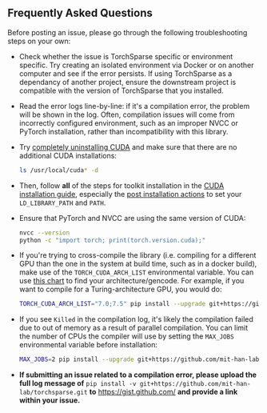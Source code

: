 ## Frequently Asked Questions

Before posting an issue, please go through the following troubleshooting steps on your own:

- Check whether the issue is TorchSparse specific or environment specific. Try creating an isolated environment via Docker or on another computer and see if the error persists. If using TorchSparse as a dependancy of another project, ensure the downstream project is compatible with the version of TorchSparse that you installed.

- Read the error logs line-by-line: if it's a compilation error, the problem will be shown in the log. Often, compilation issues will come from incorrectly configured environment, such as an improper NVCC or PyTorch installation, rather than incompatibility with this library.

- Try [completely uninstalling CUDA](https://askubuntu.com/q/530043) and make sure that there are no additional CUDA installations:

  ```bash
  ls /usr/local/cuda* -d
  ```

- Then, follow **all** of the steps for toolkit installation in the [CUDA installation guide](https://docs.nvidia.com/cuda/cuda-installation-guide-linux/index.html), especially the [post installation actions](https://docs.nvidia.com/cuda/cuda-installation-guide-linux/index.html#post-installation-actions) to set your `LD_LIBRARY_PATH` and `PATH`.

- Ensure that PyTorch and NVCC are using the same version of CUDA:

  ```bash
  nvcc --version
  python -c "import torch; print(torch.version.cuda);"
  ```

- If you're trying to cross-compile the library (i.e. compiling for a different GPU than the one in the system at build time, such as in a docker build), make use of the `TORCH_CUDA_ARCH_LIST` environmental variable. You can use [this chart](http://arnon.dk/matching-sm-architectures-arch-and-gencode-for-various-nvidia-cards/) to find your architecture/gencode. For example, if you want to compile for a Turing-architecture GPU, you would do:

  ```bash
  TORCH_CUDA_ARCH_LIST="7.0;7.5" pip install --upgrade git+https://github.com/mit-han-lab/torchsparse.git
  ```

- If you see `Killed` in the compilation log, it's likely the compilation failed due to out of memory as a result of parallel compilation. You can limit the number of CPUs the compiler will use by setting the `MAX_JOBS` environmental variable before installation:

  ```bash
  MAX_JOBS=2 pip install --upgrade git+https://github.com/mit-han-lab/torchsparse.git
  ```

- **If submitting an issue related to a compilation error, please upload the full log message of** `pip install -v git+https://github.com/mit-han-lab/torchsparse.git` **to** https://gist.github.com/ **and provide a link within your issue.**
